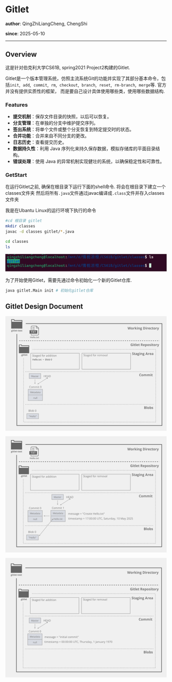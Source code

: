 
# Gitlet
**author**: QingZhiLiangCheng,  ChengShi

**since**: 2025-05-10

---
## Overview
这是针对伯克利大学CS61B, spring2021 Project2构建的Gitlet.

Gitlet是一个版本管理系统，仿照主流系统Git的功能并实现了其部分基本命令，包括`init`,  `add`,  `commit`,  `rm`,  `checkout`,  `branch`,  `reset`,  `rm-branch`,  `merge`等. 官方并没有提供实质性的框架， 而是要自己设计具体使用哪些类，使用哪些数据结构.

### Features
- **提交机制**：保存文件目录的快照，以后可以恢复。
- **分支管理**：在单独的分支中维护提交序列。
- **签出系统**：将单个文件或整个分支恢复到特定提交时的状态。
- **合并功能**：合并来自不同分支的更改。
- **日志历史**：查看提交历史。
- **数据持久性**：利用 Java 序列化来持久保存数据，模拟存储库的平面目录结构。
- **错误处理**：使用 Java 的异常机制实现健壮的系统，以确保稳定性和可靠性。

### GetStart
在运行Gitlet之前, 确保在根目录下运行下面的shell命令. 将会在根目录下建立一个classes文件夹 然后将所有`.java`文件通过javac编译成`.class`文件并存入classes文件夹

我是在Ubantu Linux的运行环境下执行的命令
```bash
#cd 根目录 gitlet
mkdir classes
javac -d classes gitlet/*.java
```

```bash
cd classes
ls
```

![gitlet_ls.png](note%2Fattachment%2Fgitlet_ls.png)

为了开始使用Gitlet，需要先通过命令初始化一个新的Gitlet仓库.
```bash
java gitlet.Main init # 初始化gitlet仓库
```

## Gitlet Design Document

![gitlet add1.png](note%2Fattachment%2Fgitlet%20add1.png)

![gitlet commit1.png](note%2Fattachment%2Fgitlet%20commit1.png)

![gitlet init1.png](note%2Fattachment%2Fgitlet%20init1.png)
